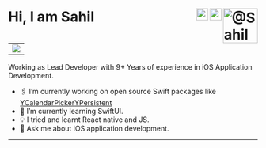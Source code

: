 # Hi, I am Sahil[<img align="right" alt="@Sahil" width="70px" src="https://github.com/SahilSainiYML/SahilSainiYML/assets/111066844/a2a488ea-3751-403c-9893-d13c8bb338a3"/>][Sahil's Profile][<img align="right" alt="@gmail" width="24px" src="https://cdn.jsdelivr.net/npm/simple-icons@v3/icons/gmail.svg" />][gmail][<img align="right" alt="@linkedIn" width="24px" src="https://cdn.jsdelivr.net/npm/simple-icons@v3/icons/linkedin.svg" />][linkedin]

<table>
  <tr>
    <td valign="top"><img src="https://github-readme-stats.vercel.app/api?username=sahilsainiyml&show_icons=true&title_color=ffffff&icon_color=34abeb&text_color=ffffff&bg_color=000000"/></td>
  </tr>
</table>

Working as Lead Developer with 9+ Years of experience in iOS Application Development.

- 🖇️ I’m currently working on open source Swift packages like [YCalendarPicker](https://github.com/yml-org/ycalendarpicker-ios)[YPersistent](https://github.com/yml-org/ypersistence-ios)
- 🌱 I’m currently learning SwiftUI.
- 💡 I tried and learnt React native and JS.
- 💬 Ask me about iOS application development.

---
<!--
**SahilSainiYML/SahilSainiYML** is a ✨ _special_ ✨ repository because its `README.md` (this file) appears on your GitHub profile.

-->

[gmail]: mailto:sahilsaini51@gmail.com
[linkedin]: https://www.linkedin.com/in/sahilsaini51
[Sahil's Profile]: https://github.com/SahilSainiYML/SahilSainiYML/assets/111066844/a2a488ea-3751-403c-9893-d13c8bb338a3
